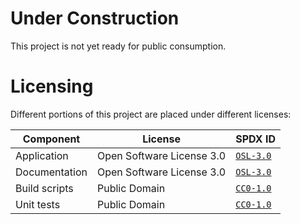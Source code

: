 <!--
    SPDX-FileCopyrightText: 2021 William Swartzendruber <wswartzendruber@gmail.com>

    SPDX-License-Identifier: OSL-3.0
-->

# Under Construction

This project is not yet ready for public consumption.

# Licensing

Different portions of this project are placed under different licenses:

| Component     | License                   | SPDX ID                           |
|---------------|---------------------------|-----------------------------------|
| Application   | Open Software License 3.0 | [`OSL-3.0`](LICENSES/OSL-3.0.txt) |
| Documentation | Open Software License 3.0 | [`OSL-3.0`](LICENSES/OSL-3.0.txt) |
| Build scripts | Public Domain             | [`CC0-1.0`](LICENSES/CC0-1.0.txt) |
| Unit tests    | Public Domain             | [`CC0-1.0`](LICENSES/CC0-1.0.txt) |
